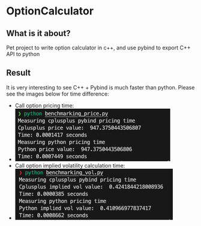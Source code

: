 # OptionCalculator

## What is it about?

Pet project to write option calculator in c++, and use pybind to export C++ API to python

## Result

It is very interesting to see C++ + Pybind is much faster than python. Please see the images below for time difference:

- Call option pricing time:
- ![Alt Text](https://github.com/lersonglim/OptionCalculator/blob/main/assets/price_time.png)
- Call option implied volatility calculation time:
- ![Alt Text](https://github.com/lersonglim/OptionCalculator/blob/main/assets/vol_time.png)
